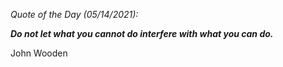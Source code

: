 *Quote of the Day (05/14/2021):*

_**Do not let what you cannot do interfere with what you can do.**_

John Wooden